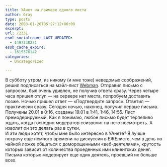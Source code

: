 ```yaml
---
title: УАнет на примере одного листа
author: Gray
type: posts
date: 2003-01-20T05:27:12+00:00
excerpt:
url: /2331
esml_socialcount_LAST_UPDATED:
  - 1497238221
essb_cache_expire:
  - 1615376142
categories:
  - Uncategorized

---
```








В субботу утром, из никому (и мне тоже) неведомых соображений, решил подписаться на мэйл-лист <a href="http://webman.kiev.ua/list" target="_blank">Webman</a>. Отправил письмо с запросом, был очень удивлен, не получив ответа сразу. Через четыре часа пришел отлуп &#8212; на сервере нет места, попробуем доставить позже. Ночью пришел ответ &#8212; &#171;Подтвердите запрос&#187;. Ответил &#8212; практически сразу. Сегодня ночью, наконец, получил первые письма. Получены 20.01 в 0:16, созданы 19.01 в 1:41, 1:46, 14:55. Лист премодерируемый. Как я понимаю, любое письмо будет терпеливо ждать, когда господин модератор соизволит на него посмотреть. А изволит он это делать раз в сутки.  
И эти люди хотят, чтобы мне было интересно в УАнете? Я лучше потрачу еще немного времени на дискуссии в ЕЖЕлисте, чем в день по чайной ложке общаться с доморощенными &#171;веб-деятелями&#187;, крутость которых зависит от количества проеденных ими клиентских денег. Письма которых модерирует еще один деятель, проевший их больше всех.